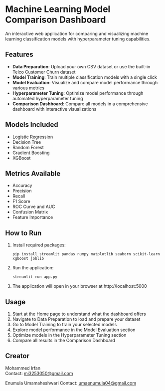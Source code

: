 # Machine Learning Model Comparison Dashboard

An interactive web application for comparing and visualizing machine learning classification models with hyperparameter tuning capabilities.

## Features

- **Data Preparation**: Upload your own CSV dataset or use the built-in Telco Customer Churn dataset
- **Model Training**: Train multiple classification models with a single click
- **Model Evaluation**: Visualize and compare model performance through various metrics
- **Hyperparameter Tuning**: Optimize model performance through automated hyperparameter tuning
- **Comparison Dashboard**: Compare all models in a comprehensive dashboard with interactive visualizations

## Models Included

- Logistic Regression
- Decision Tree
- Random Forest
- Gradient Boosting
- XGBoost

## Metrics Available

- Accuracy
- Precision
- Recall
- F1 Score
- ROC Curve and AUC
- Confusion Matrix
- Feature Importance

## How to Run

1. Install required packages:
   ```
   pip install streamlit pandas numpy matplotlib seaborn scikit-learn xgboost joblib
   ```

2. Run the application:
   ```
   streamlit run app.py
   ```

3. The application will open in your browser at http://localhost:5000

## Usage

1. Start at the Home page to understand what the dashboard offers
2. Navigate to Data Preparation to load and prepare your dataset
3. Go to Model Training to train your selected models
4. Explore model performance in the Model Evaluation section
5. Optimize models in the Hyperparameter Tuning section
6. Compare all results in the Comparison Dashboard

## Creator

Mohammed Irfan  
Contact: mi3253050@gmail.com

Enumula Umamaheshwari
Contact: umaenumula04@gmail.com

